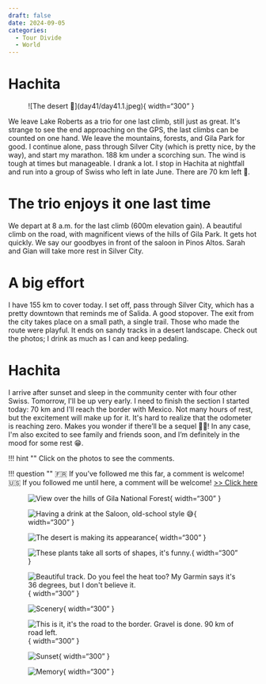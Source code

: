 ```yaml
---
draft: false 
date: 2024-09-05
categories:
  - Tour Divide
  - World
---
```


# Hachita

<figure markdown>
![The desert 🌵](day41/day41.1.jpeg){ width=“300” }
</figure>

We leave Lake Roberts as a trio for one last climb, still just as great. It's strange to see the end approaching on the GPS, the last climbs can be counted on one hand. We leave the mountains, forests, and Gila Park for good. I continue alone, pass through Silver City (which is pretty nice, by the way), and start my marathon. 188 km under a scorching sun. The wind is tough at times but manageable. I drank a lot. I stop in Hachita at nightfall and run into a group of Swiss who left in late June. There are 70 km left 💪.

<!-- more -->


# The trio enjoys it one last time

We depart at 8 a.m. for the last climb (600m elevation gain). A beautiful climb on the road, with magnificent views of the hills of Gila Park. It gets hot quickly. We say our goodbyes in front of the saloon in Pinos Altos. Sarah and Gian will take more rest in Silver City.

# A big effort

I have 155 km to cover today. I set off, pass through Silver City, which has a pretty downtown that reminds me of Salida. A good stopover. The exit from the city takes place on a small path, a single trail. Those who made the route were playful. It ends on sandy tracks in a desert landscape. Check out the photos; I drink as much as I can and keep pedaling.

# Hachita 

I arrive after sunset and sleep in the community center with four other Swiss. Tomorrow, I'll be up very early. I need to finish the section I started today: 70 km and I'll reach the border with Mexico. Not many hours of rest, but the excitement will make up for it. It's hard to realize that the odometer is reaching zero. Makes you wonder if there’ll be a sequel 🤔😉! In any case, I'm also excited to see family and friends soon, and I’m definitely in the mood for some rest 😁.

!!! hint ""
    Click on the photos to see the comments.

!!! question ""
    🇫🇷 If you’ve followed me this far, a comment is welcome! 🇺🇸 If you followed me until here, a comment will be welcome! [>> Click here](https://forms.office.com/r/5TiedXLRaN)

<figure markdown>

![View over the hills of Gila National Forest](day41/day41.2.jpeg){ width=“300” }

![Having a drink at the Saloon, old-school style 😅](day41/day41.3.jpeg){ width=“300” }

![The desert is making its appearance](day41/day41.4.jpeg){ width=“300” }

![These plants take all sorts of shapes, it's funny.](day41/day41.5.jpeg){ width=“300” }

![Beautiful track. Do you feel the heat too? My Garmin says it's 36 degrees, but I don't believe it.](day41/day41.6.jpeg){ width=“300” }

![Scenery](day41/day41.7.jpeg){ width=“300” }

![This is it, it's the road to the border. Gravel is done. 90 km of road left.](day41/day41.8.jpeg){ width=“300” }

![Sunset](day41/day41.9.jpeg){ width=“300” }

![Memory](day41/day41.10.jpeg){ width=“300” }

</figure>
